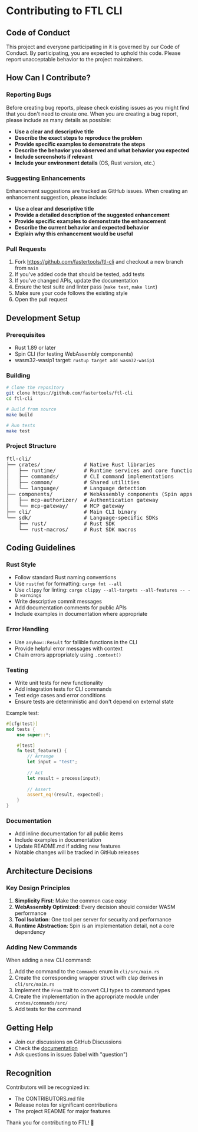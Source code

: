 # Contributing to FTL CLI

## Code of Conduct

This project and everyone participating in it is governed by our Code of Conduct. By participating, you are expected to uphold this code. Please report unacceptable behavior to the project maintainers.

## How Can I Contribute?

### Reporting Bugs

Before creating bug reports, please check existing issues as you might find that you don't need to create one. When you are creating a bug report, please include as many details as possible:

- **Use a clear and descriptive title**
- **Describe the exact steps to reproduce the problem**
- **Provide specific examples to demonstrate the steps**
- **Describe the behavior you observed and what behavior you expected**
- **Include screenshots if relevant**
- **Include your environment details** (OS, Rust version, etc.)

### Suggesting Enhancements

Enhancement suggestions are tracked as GitHub issues. When creating an enhancement suggestion, please include:

- **Use a clear and descriptive title**
- **Provide a detailed description of the suggested enhancement**
- **Provide specific examples to demonstrate the enhancement**
- **Describe the current behavior and expected behavior**
- **Explain why this enhancement would be useful**

### Pull Requests

1. Fork https://github.com/fastertools/ftl-cli and checkout a new branch from `main`
2. If you've added code that should be tested, add tests
3. If you've changed APIs, update the documentation
4. Ensure the test suite and linter pass (`make test`, `make lint`)
5. Make sure your code follows the existing style
6. Open the pull request

## Development Setup

### Prerequisites

- Rust 1.89 or later
- Spin CLI (for testing WebAssembly components)
- wasm32-wasip1 target: `rustup target add wasm32-wasip1`

### Building

```bash
# Clone the repository
git clone https://github.com/fastertools/ftl-cli
cd ftl-cli

# Build from source
make build

# Run tests
make test
```

### Project Structure

<pre>
ftl-cli/
├── crates/              # Native Rust libraries
│   ├── runtime/         # Runtime services and core functionality
│   ├── commands/        # CLI command implementations
│   ├── common/          # Shared utilities
│   └── language/        # Language detection
├── components/          # WebAssembly components (Spin apps)
│   ├── mcp-authorizer/  # Authentication gateway
│   └── mcp-gateway/     # MCP gateway
├── cli/                 # Main CLI binary
└── sdk/                 # Language-specific SDKs
    ├── rust/            # Rust SDK
    └── rust-macros/     # Rust SDK macros
</pre>

## Coding Guidelines

### Rust Style

- Follow standard Rust naming conventions
- Use `rustfmt` for formatting: `cargo fmt --all`
- Use `clippy` for linting: `cargo clippy --all-targets --all-features -- -D warnings`
- Write descriptive commit messages
- Add documentation comments for public APIs
- Include examples in documentation where appropriate

### Error Handling

- Use `anyhow::Result` for fallible functions in the CLI
- Provide helpful error messages with context
- Chain errors appropriately using `.context()`

### Testing

- Write unit tests for new functionality
- Add integration tests for CLI commands
- Test edge cases and error conditions
- Ensure tests are deterministic and don't depend on external state

Example test:

```rust
#[cfg(test)]
mod tests {
    use super::*;

    #[test]
    fn test_feature() {
        // Arrange
        let input = "test";
        
        // Act
        let result = process(input);
        
        // Assert
        assert_eq!(result, expected);
    }
}
```

### Documentation

- Add inline documentation for all public items
- Include examples in documentation
- Update README.md if adding new features
- Notable changes will be tracked in GitHub releases

## Architecture Decisions

### Key Design Principles

1. **Simplicity First**: Make the common case easy
2. **WebAssembly Optimized**: Every decision should consider WASM performance
3. **Tool Isolation**: One tool per server for security and performance
4. **Runtime Abstraction**: Spin is an implementation detail, not a core dependency

### Adding New Commands

When adding a new CLI command:

1. Add the command to the `Commands` enum in `cli/src/main.rs`
2. Create the corresponding wrapper struct with clap derives in `cli/src/main.rs`
3. Implement the `From` trait to convert CLI types to command types
4. Create the implementation in the appropriate module under `crates/commands/src/`
5. Add tests for the command

## Getting Help

- Join our discussions on GitHub Discussions
- Check the [documentation](https://docs.ftl.dev)
- Ask questions in issues (label with "question")

## Recognition

Contributors will be recognized in:
- The CONTRIBUTORS.md file
- Release notes for significant contributions
- The project README for major features

Thank you for contributing to FTL! 🚀